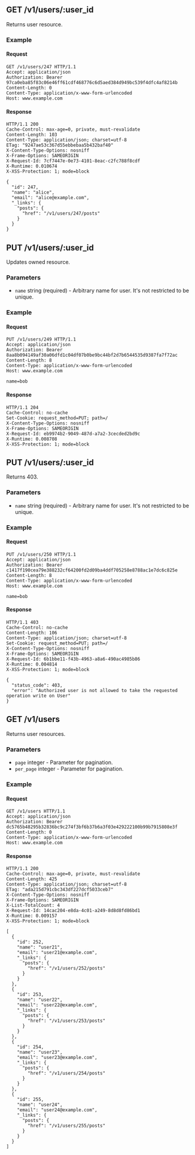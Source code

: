 ## GET /v1/users/:user_id
Returns user resource.

### Example

#### Request
```
GET /v1/users/247 HTTP/1.1
Accept: application/json
Authorization: Bearer 97ca0eba85f83c06e46ff61cdf468776c6d5aed384d949bc539f4dfc4af8214b
Content-Length: 0
Content-Type: application/x-www-form-urlencoded
Host: www.example.com
```

#### Response
```
HTTP/1.1 200
Cache-Control: max-age=0, private, must-revalidate
Content-Length: 103
Content-Type: application/json; charset=utf-8
ETag: "9247ae53c367d55ebbebaa5b432baf40"
X-Content-Type-Options: nosniff
X-Frame-Options: SAMEORIGIN
X-Request-Id: 7cf7447e-0e73-4101-8eac-c2fc788f8cdf
X-Runtime: 0.010674
X-XSS-Protection: 1; mode=block

{
  "id": 247,
  "name": "alice",
  "email": "alice@example.com",
  "_links": {
    "posts": {
      "href": "/v1/users/247/posts"
    }
  }
}
```

## PUT /v1/users/:user_id
Updates owned resource.

### Parameters
* `name` string (required) - Arbitrary name for user. It's not restricted to be unique.

### Example

#### Request
```
PUT /v1/users/249 HTTP/1.1
Accept: application/json
Authorization: Bearer 8aa8b094149af30a06dfd1c04df07b0be9bc44bf2d7b6544535d9387fa7f72ac
Content-Length: 8
Content-Type: application/x-www-form-urlencoded
Host: www.example.com

name=bob
```

#### Response
```
HTTP/1.1 204
Cache-Control: no-cache
Set-Cookie: request_method=PUT; path=/
X-Content-Type-Options: nosniff
X-Frame-Options: SAMEORIGIN
X-Request-Id: eb9974b2-9049-487d-a7a2-3cecded2bd9c
X-Runtime: 0.008708
X-XSS-Protection: 1; mode=block
```

## PUT /v1/users/:user_id
Returns 403.

### Parameters
* `name` string (required) - Arbitrary name for user. It's not restricted to be unique.

### Example

#### Request
```
PUT /v1/users/250 HTTP/1.1
Accept: application/json
Authorization: Bearer c1417f190cea79e388232cf64200fd2d09ba4ddf705258e8788ac1e7dc6c825e
Content-Length: 8
Content-Type: application/x-www-form-urlencoded
Host: www.example.com

name=bob
```

#### Response
```
HTTP/1.1 403
Cache-Control: no-cache
Content-Length: 106
Content-Type: application/json; charset=utf-8
Set-Cookie: request_method=PUT; path=/
X-Content-Type-Options: nosniff
X-Frame-Options: SAMEORIGIN
X-Request-Id: 6b1bbe11-f43b-4963-a8a6-490ac4985b86
X-Runtime: 0.004814
X-XSS-Protection: 1; mode=block

{
  "status_code": 403,
  "error": "Authorized user is not allowed to take the requested operation write on User"
}
```

## GET /v1/users
Returns user resources.

### Parameters
* `page` integer - Parameter for pagination.
* `per_page` integer - Parameter for pagination.

### Example

#### Request
```
GET /v1/users HTTP/1.1
Accept: application/json
Authorization: Bearer dc5765b48295b32836bc9c274f3bf6b37b6a3f03e429222100b99b7915808e3f
Content-Length: 0
Content-Type: application/x-www-form-urlencoded
Host: www.example.com
```

#### Response
```
HTTP/1.1 200
Cache-Control: max-age=0, private, must-revalidate
Content-Length: 425
Content-Type: application/json; charset=utf-8
ETag: "ada215d791cbc343df227dcf5033ceb7"
X-Content-Type-Options: nosniff
X-Frame-Options: SAMEORIGIN
X-List-TotalCount: 4
X-Request-Id: 14cac204-e8da-4c01-a249-8d8d8fd86bd1
X-Runtime: 0.009157
X-XSS-Protection: 1; mode=block

[
  {
    "id": 252,
    "name": "user21",
    "email": "user21@example.com",
    "_links": {
      "posts": {
        "href": "/v1/users/252/posts"
      }
    }
  },
  {
    "id": 253,
    "name": "user22",
    "email": "user22@example.com",
    "_links": {
      "posts": {
        "href": "/v1/users/253/posts"
      }
    }
  },
  {
    "id": 254,
    "name": "user23",
    "email": "user23@example.com",
    "_links": {
      "posts": {
        "href": "/v1/users/254/posts"
      }
    }
  },
  {
    "id": 255,
    "name": "user24",
    "email": "user24@example.com",
    "_links": {
      "posts": {
        "href": "/v1/users/255/posts"
      }
    }
  }
]
```
